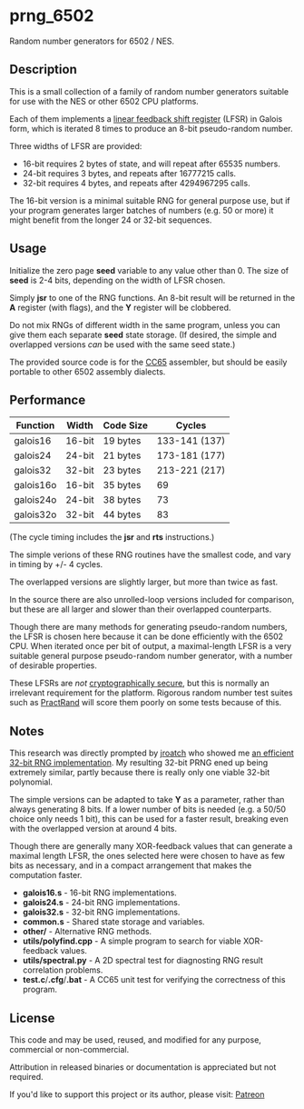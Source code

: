 # prng_6502

Random number generators for 6502 / NES.

## Description

This is a small collection of a family of random number generators
suitable for use with the NES or other 6502 CPU platforms.

Each of them implements a
[linear feedback shift register](http://en.wikipedia.org/wiki/Linear-feedback_shift_register)
(LFSR) in Galois form, which is iterated 8 times to produce
an 8-bit pseudo-random number.

Three widths of LFSR are provided:
* 16-bit requires 2 bytes of state, and will repeat after 65535 numbers.
* 24-bit requires 3 bytes, and repeats after 16777215 calls.
* 32-bit requires 4 bytes, and repeats after 4294967295 calls.

The 16-bit version is a minimal suitable RNG for general purpose use,
but if your program generates larger batches of numbers (e.g. 50 or more)
it might benefit from the longer 24 or 32-bit sequences.

## Usage

Initialize the zero page **seed** variable to any value other than 0.
The size of **seed** is 2-4 bits, depending on the width of LFSR chosen.

Simply **jsr** to one of the RNG functions.
An 8-bit result will be returned in the **A** register (with flags),
and the **Y** register will be clobbered.

Do not mix RNGs of different width in the same program, unless you can
give them each separate **seed** state storage. (If desired, the simple
and overlapped versions _can_ be used with the same seed state.)

The provided source code is for the
[CC65](https://cc65.github.io/)
assembler, but should be easily portable to other 6502 assembly dialects.

## Performance

| Function  | Width  | Code Size | Cycles        |
| --------- | ------ | --------- | ------------- |
| galois16  | 16-bit | 19 bytes  | 133-141 (137) |
| galois24  | 24-bit | 21 bytes  | 173-181 (177) |
| galois32  | 32-bit | 23 bytes  | 213-221 (217) |
| galois16o | 16-bit | 35 bytes  | 69            |
| galois24o | 24-bit | 38 bytes  | 73            |
| galois32o | 32-bit | 44 bytes  | 83            |

(The cycle timing includes the **jsr** and **rts** instructions.)

The simple verions of these RNG routines have the smallest code,
and vary in timing by +/- 4 cycles.

The overlapped versions are slightly larger, but more than twice as fast.

In the source there are also unrolled-loop versions included for comparison,
but these are all larger and slower than their overlapped counterparts.

Though there are many methods for generating pseudo-random numbers,
the LFSR is chosen here because it can be done efficiently with the 6502 CPU.
When iterated once per bit of output, a maximal-length LFSR is a very
suitable general purpose pseudo-random number generator, with a number of
desirable properties.

These LFSRs are _not_
[cryptographically secure](http://en.wikipedia.org/wiki/Cryptographically_secure_pseudorandom_number_generator),
but this is normally an irrelevant requirement for the platform.
Rigorous random number test suites such as
[PractRand](http://pracrand.sourceforge.net/)
will score them poorly on some tests because of this.

## Notes

This research was directly prompted by
[jroatch](https://github.com/jroatch)
who showed me
[an efficient 32-bit RNG implementation](http://forums.nesdev.com/viewtopic.php?p=196569#p196569).
My resulting 32-bit PRNG ened up being extremely similar,
partly because there is really only one viable 32-bit polynomial.

The simple versions can be adapted to take **Y** as a parameter, rather than
always generating 8 bits. If a lower number of bits is needed
(e.g. a 50/50 choice only needs 1 bit), this can be used for a faster
result, breaking even with the overlapped version at around 4 bits.

Though there are generally many XOR-feedback values that can generate a maximal
length LFSR, the ones selected here were chosen to have as few bits as necessary,
and in a compact arrangement that makes the computation faster.

* **galois16.s** - 16-bit RNG implementations.
* **galois24.s** - 24-bit RNG implementations.
* **galois32.s** - 32-bit RNG implementations.
* **common.s** - Shared state storage and variables.
* **other/** - Alternative RNG methods.
* **utils/polyfind.cpp** - A simple program to search for viable XOR-feedback values.
* **utils/spectral.py** - A 2D spectral test for diagnosting RNG result correlation problems.
* **test.c**/**.cfg**/**.bat** - A CC65 unit test for verifying the correctness of this program.

## License

This code and may be used, reused, and modified for any purpose, commercial or non-commercial.

Attribution in released binaries or documentation is appreciated but not required.

If you'd like to support this project or its author, please visit:
 [Patreon](https://www.patreon.com/rainwarrior)
